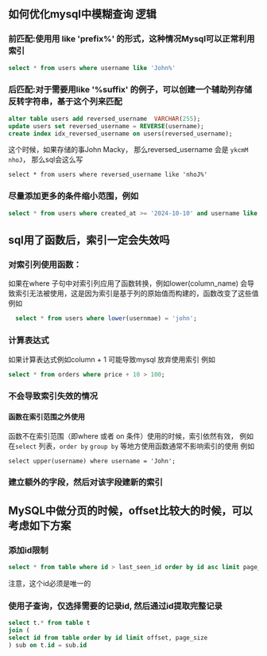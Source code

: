 ## 如何优化mysql中模糊查询 逻辑

### 前匹配:使用用 like 'prefix%' 的形式，这种情况Mysql可以正常利用索引
```sql
select * from users where username like 'John%'
```

### 后匹配:对于需要用like '%suffix' 的例子，可以创建一个辅助列存储反转字符串，基于这个列来匹配
```sql
alter table users add reversed_username  VARCHAR(255);
update users set reversed_username = REVERSE(username);
create index idx_reversed_username on users(reversed_username);
```

这个时候，如果存储的事John Macky， 那么reversed_username 会是 `ykcmM nhoJ`， 那么sql会这么写 
```
select * from users where reversed_username like 'nhoJ%'
```

### 尽量添加更多的条件缩小范围，例如
```sql
select * from users where created_at >= '2024-10-10' and username like 'John%';
```

## sql用了函数后，索引一定会失效吗

### 对索引列使用函数：
  如果在where 子句中对索引列应用了函数转换，例如lower(column_name) 会导致索引无法被使用，这是因为索引是基于列的原始值而构建的，函数改变了这些值
  例如
  ```sql
    select * from users where lower(usernmae) = 'john';
  ```
### 计算表达式
  如果计算表达式例如column + 1 可能导致mysql 放弃使用索引
  例如
  ```sql
  select * from orders where price + 10 > 100;
  ```

### 不会导致索引失效的情况

#### 函数在索引范围之外使用
  函数不在索引范围（即where 或者 on 条件）使用的时候，索引依然有效， 例如在`select` 列表，`order by` `group by` 等地方使用函数通常不影响索引的使用
  例如
  ```
  select upper(username) where username = 'John';
  ```

### 建立额外的字段，然后对该字段建新的索引

## MySQL中做分页的时候，offset比较大的时候，可以考虑如下方案

### 添加id限制
```sql
select * from table where id > last_seen_id order by id asc limit page_size;
```
注意，这个id必须是唯一的

### 使用子查询，仅选择需要的记录id, 然后通过id提取完整记录
```sql
select t.* from table t
join (
select id from table order by id limit offset, page_size
) sub on t.id = sub.id
```
